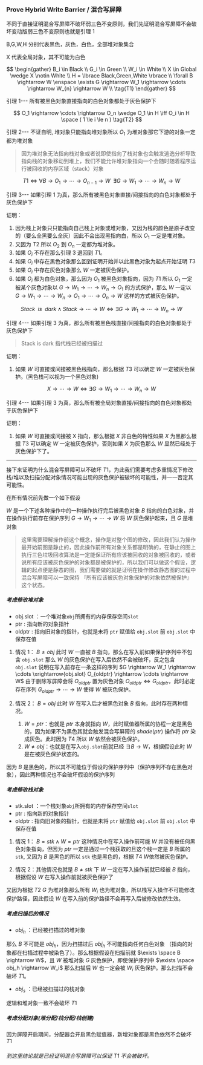 ### Prove Hybrid Write Barrier / 混合写屏障

不同于直接证明混合写屏障不破坏弱三色不变原则，我们先证明混合写屏障不会破坏变动版弱三色不变原则也就是引理 1

B,G,W,H 分别代表黑色，灰色，白色，全部堆对象集合

X 代表全局对象，其不可能为白色

$$
\begin{gather}
B_i \in Black \\
G_i \in Green \\
W_i \in White \\
X \in Global \wedge X \notin White \\
H = \lbrace Black,Green,White \rbrace \\
\forall B \rightarrow W \enspace \exists G \rightarrow W_1 \rightarrow  \cdots  \rightarrow W_{n} \rightarrow W \\
\tag{T1}
\end{gather}
$$

引理 1--- 所有被黑色对象直接指向的白色对象都处于灰色保护下

$$
O_1 \rightarrow \cdots \rightarrow O_n \wedge O_1 \in H \iff O_i \in H \space ( 1 \le i \le n )
\tag{T2}
$$

引理 2--- 不证自明, 堆对象只能指向堆对象所以 $O_1$ 为堆对象那它下游的对象一定都为堆对象

> 因为堆对象无法指向栈对象或者说即使指向了栈对象也会触发逃逸分析导致指向栈的对象移动到堆上，我们不能允许堆对象指向一个会随时随着程序运行被回收的内存区域（stack）对象

$$
T1 \iff {\forall}B \rightarrow O_1 \rightarrow \cdots \rightarrow O_{n-1} \rightarrow W \enspace {\exists}G{\rightarrow}W_1{\rightarrow} \cdots {\rightarrow}W_n{\rightarrow}W
\tag{T3}
$$

引理 3--- 如果引理 1 为真，那么所有被黑色对象直接/间接指向的白色对象都处于灰色保护下

证明：

1. 因为栈上对象只只能指向自己栈上对象或堆对象，又因为栈的颜色是原子改变的（要么全黑要么全灰）因此不会出现黑指向白，所以 $O_1$ 一定是堆对象。
2. 又因为 $T2$ 所以 $O_2$ 到 $O_n$ 一定都为堆对象。
3. 如果 $O_i$ 不存在那么引理 3 退回到 $T1$。
4. 如果 $O_i$ 中存在黑色对象那么回到证明开始并以此黑色对象为起点开始证明 $T3$
5. 如果 $O_i$ 中存在灰色对象那么 $W$ 一定被灰色保护。
6. 如果 $O_i$ 都为白色对象，那么因为 $O_1$ 被黑色对象指向，因为 $T1$ 所以 $O_1$ 一定被某个灰色对象以 $G \rightarrow W_1 \rightarrow \cdots \rightarrow W_n \rightarrow O_1$ 的方式保护，那么 $W$ 一定以 $G \rightarrow W_1 \rightarrow \cdots \rightarrow W_n \rightarrow O_1 \rightarrow \cdots \rightarrow O_n \rightarrow W$ 这样的方式被灰色保护。

$$
{Stack \enspace is \enspace dark} \wedge {Stack \rightarrow  \cdots  \rightarrow W} \iff {\exists G \rightarrow W_1 \rightarrow \cdots \rightarrow W_n \rightarrow W} \tag{T4}
$$

引理 4--- 如果引理 3 为真，那么所有被黑色栈直接/间接指向的白色对象都处于灰色保护下

> Stack is dark 指代栈已经被扫描过

证明：

1. 如果 $W$ 可直接或间接被黑色栈指向，那么根据 $T3$ 可以确定 $W$ 一定被灰色保护。(黑色栈可以视为一个黑色对象)

$$
{X \rightarrow \cdots \rightarrow W} \iff {\exists G \rightarrow W_1 \rightarrow \cdots \rightarrow W_n \rightarrow W} \tag{T5}
$$

引理 4--- 如果引理 3 为真，那么所有被全局对象直接/间接指向的白色对象都处于灰色保护下

证明：

1. 如果 $W$ 可直接或间接被 X 指向，那么根据 $X$ 非白色的特性如果 $X$ 为黑那么根据 $T3$ 可以确定 $W$ 一定被灰色保护，否则如果 $X$ 为灰色那么 $W$ 显然已经处于灰色保护下了。

---

接下来证明为什么混合写屏障可以不破坏 $T1$，为此我们需要考虑多重情况下修改栈/堆以及扫描分配对象情况可能出现的灰色保护被破坏的可能性，并一一否定其可能性。

在所有情况前先做一个如下假设

$W$ 是一个下述各种操作中的一种操作执行完后被黑色对象 $B$ 指向的白色对象，并在操作执行前存在保护序列 $G \rightarrow W_1 \rightarrow \cdots \rightarrow W$ 将 $W$ 灰色保护起来，且 $G$ 是堆对象

> 这里需要理解操作前这个概念，操作是对整个图的修改，因此我们认为操作最开始前图是静止的，因此操作前所有对象关系都是明确的，在静止的图上执行三色垃圾回收算法是一定能保证所有应该被回收的对象被回收的，或者说所有应该被灰色保护的对象都是被保护的，所以我们可以做这个假设，逻辑的起点便是静态的图，我们需要做的就是证明在操作修改静态图的过程中混合写屏障可以一致保持 『所有应该被灰色对象保护的对象依然被保护』这个状态。

##### 考虑修改堆对象

- obj.slot ：一个堆对象`obj`所拥有的内存保存空间`slot`
- ptr : 指向新的对象指针
- oldptr : 指向旧对象的指针，也就是未将 `ptr` 赋值给 `obj.slot` 前 `obj.slot` 中保存在值

1. 情况 1： $B ≠ obj$ 此时 $W$ 一直被 $B$ 指向，那么在写入前如果保护序列中不包含 `obj.slot` 那么 $W$ 的灰色保护在写入后依然不会被破坏，反之包含 `obj.slot` 说明在写入前存在一条这样的序列 $G \rightarrow W_1 \rightarrow \cdots \xrightarrow{obj.slot} O_{oldptr} \rightarrow \cdots \rightarrow W$ 由于删除写屏障会将 $O_{oldptr}$ 置为灰色对象 $O_{oldptr} \iff G_{oldptr}$，此时必定存在序列 $G_{oldptr} \rightarrow \cdots \rightarrow W$ 使得 $W$ 被灰色保护。

2. 情况 2： $B = obj$ 此时 $W$ 在写入后才被黑色对象 $B$ 指向，此时存在两种情况。

   1. $W = ptr$：也就是 $ptr$ 本身就指向 $W$，此时赋值器所属的协程一定是黑色的，因为如果不为黑色其就会触发混合写屏障的 $shade(ptr)$ 操作将 $ptr$ 染成灰色。此时因为 $T4$ 所以 $W$ 依然会被灰色保护。
   2. $W \ne obj$：也就是在写入`obj.slot`前就已经 $\exists B \rightarrow W$，根据假设此时 $W$ 是在被灰色保护状态的。

因为 $B$ 是黑色的，所以其不可能位于假设的保护序列中（保护序列不存在黑色对象），因此两种情况也不会破坏假设的保护序列

##### 考虑修改栈对象

- stk.slot ：一个栈对象`obj`所拥有的内存保存空间`slot`
- ptr : 指向新的对象指针
- oldptr : 指向旧对象的指针，也就是未将 `ptr` 赋值给 `obj.slot` 前 `obj.slot` 中保存在值

1. 情况 1： $B = stk \wedge W = ptr$ 这种情况中在写入操作前可能 $W$ 并没有被任何黑色对象指向，但因为 $ptr$ 一定是通过一个栈获取的且这个栈一定是 $B$ 所属的 `stk`, 又因为 $B$ 是黑色的所以 `stk` 也是黑色的，根据 $T4$ $W$依然被灰色保护。

2. 情况 2：其他情况也就是 $B \ne stk$ 下 $W$ 一定在写入操作前就已经被 $B$ 指向，根据假设 $W$ 在写入操作前就被灰色保护了

又因为根据 $T2$ $G$ 为堆对象那么所有 $W_i$ 也为堆对象，所以栈写入操作不可能修改保护路径，因此假设 $W$ 在写入前的保护路径不会再写入后被修改依然生效。

##### 考虑扫描后的情况

- $obj_h$ ：已经被扫描过的堆对象

那么 $B$ 不可能是 $obj_h$，因为扫描过后 $obj_h$ 不可能指向任何白色对象 （指向的对象都在扫描过程中被染色了）。那么根据假设在扫描前就 $\exists \space B \rightarrow W$，且 $W$ 被堆对象 $G$ 灰色保护，即使保护序列中 $\exists \space obj_h \rightarrow W_i$ 那么扫描后 $W$ 也一定会被 $W_i$ 灰色保护。那么扫描不会破坏 $T1$。

- $obj_s$ ：已经被扫描过的栈对象

逻辑和堆对象一致不会破坏 $T1$

##### 考虑分配对象(堆分配/栈分配/栈创建)

因为屏障开启期间，分配器会开启黑色赋值器，新增对象都是黑色依然不会破坏 $T1$

###### 到这里结论就是已经证明混合写屏障可以保证 $T1$ 不会被破坏。
